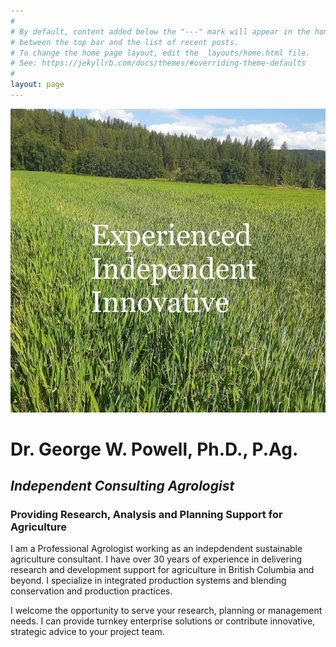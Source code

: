 ```yaml
---
#
# By default, content added below the "---" mark will appear in the home page
# between the top bar and the list of recent posts.
# To change the home page layout, edit the _layouts/home.html file.
# See: https://jekyllrb.com/docs/themes/#overriding-theme-defaults
#
layout: page
---
```

![Welcome](/assets/images/welcome.jpg)

# **Dr. George W. Powell, Ph.D., P.Ag.**
## *Independent Consulting Agrologist*
### Providing Research, Analysis and Planning Support for Agriculture

I am a Professional Agrologist working as an indepdendent sustainable agriculture consultant. I have over 30 years of experience in delivering research and development support for agriculture in British Columbia and beyond. I specialize in integrated production systems and blending conservation and production practices.

I welcome the opportunity to serve your research, planning or management needs. I can provide turnkey enterprise solutions or contribute innovative, strategic advice to your project team.
